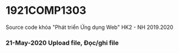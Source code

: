 # 1921COMP1303
Source code khóa "Phát triển Ứng dụng Web" HK2 - NH 2019.2020

### 21-May-2020 Upload file, Đọc/ghi file